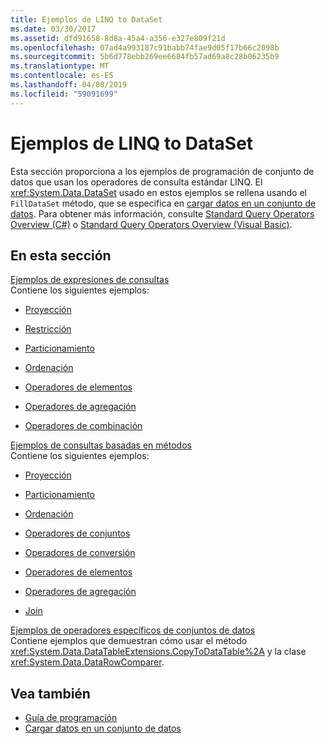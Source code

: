 ```yaml
---
title: Ejemplos de LINQ to DataSet
ms.date: 03/30/2017
ms.assetid: dfd91658-8d8a-45a4-a356-e327e809f21d
ms.openlocfilehash: 07ad4a993187c91babb74fae9d05f17b66c2098b
ms.sourcegitcommit: 5b6d778ebb269ee6684fb57ad69a8c28b06235b9
ms.translationtype: MT
ms.contentlocale: es-ES
ms.lasthandoff: 04/08/2019
ms.locfileid: "59091699"
---
```

# <a name="linq-to-dataset-examples"></a>Ejemplos de LINQ to DataSet
Esta sección proporciona a los ejemplos de programación de conjunto de datos que usan los operadores de consulta estándar LINQ. El <xref:System.Data.DataSet> usado en estos ejemplos se rellena usando el `FillDataSet` método, que se especifica en [cargar datos en un conjunto de datos](../../../../docs/framework/data/adonet/loading-data-into-a-dataset.md). Para obtener más información, consulte [Standard Query Operators Overview (C#)](../../../csharp/programming-guide/concepts/linq/standard-query-operators-overview.md) o [Standard Query Operators Overview (Visual Basic)](../../../visual-basic/programming-guide/concepts/linq/standard-query-operators-overview.md).  
  
## <a name="in-this-section"></a>En esta sección  
 [Ejemplos de expresiones de consultas](../../../../docs/framework/data/adonet/query-expression-examples-linq-to-dataset.md)  
 Contiene los siguientes ejemplos:  
  
-   [Proyección](../../../../docs/framework/data/adonet/query-expression-syntax-examples-projection-linq-to-dataset.md)  
  
-   [Restricción](../../../../docs/framework/data/adonet/query-expression-syntax-examples-restriction-linq-to-dataset.md)  
  
-   [Particionamiento](../../../../docs/framework/data/adonet/query-expression-syntax-examples-partitioning.md)  
  
-   [Ordenación](../../../../docs/framework/data/adonet/query-expression-syntax-examples-ordering-linq-to-dataset.md)  
  
-   [Operadores de elementos](../../../../docs/framework/data/adonet/query-expression-syntax-examples-element-operators.md)  
  
-   [Operadores de agregación](../../../../docs/framework/data/adonet/query-expression-syntax-examples-aggregate-operators.md)  
  
-   [Operadores de combinación](../../../../docs/framework/data/adonet/query-expression-syntax-examples-join-operators.md)  
  
 [Ejemplos de consultas basadas en métodos](../../../../docs/framework/data/adonet/method-based-query-examples-linq-to-dataset.md)  
 Contiene los siguientes ejemplos:  
  
-   [Proyección](../../../../docs/framework/data/adonet/method-based-query-syntax-examples-projection.md)  
  
-   [Particionamiento](../../../../docs/framework/data/adonet/method-based-query-syntax-examples-partitioning-linq.md)  
  
-   [Ordenación](../../../../docs/framework/data/adonet/method-based-query-syntax-examples-ordering-linq-to-dataset.md)  
  
-   [Operadores de conjuntos](../../../../docs/framework/data/adonet/method-based-query-syntax-examples-set-operators.md)  
  
-   [Operadores de conversión](../../../../docs/framework/data/adonet/method-based-query-syntax-examples-conversion-operators.md)  
  
-   [Operadores de elementos](../../../../docs/framework/data/adonet/method-based-query-syntax-examples-element-operators.md)  
  
-   [Operadores de agregación](../../../../docs/framework/data/adonet/method-based-query-syntax-examples-aggregate-operators.md)  
  
-   [Join](../../../../docs/framework/data/adonet/method-based-query-syntax-examples-join-linq-to-dataset.md)  
  
 [Ejemplos de operadores específicos de conjuntos de datos](../../../../docs/framework/data/adonet/dataset-specific-operator-examples-linq-to-dataset.md)  
 Contiene ejemplos que demuestran cómo usar el método <xref:System.Data.DataTableExtensions.CopyToDataTable%2A> y la clase <xref:System.Data.DataRowComparer>.  
  
## <a name="see-also"></a>Vea también

- [Guía de programación](../../../../docs/framework/data/adonet/programming-guide-linq-to-dataset.md)
- [Cargar datos en un conjunto de datos](../../../../docs/framework/data/adonet/loading-data-into-a-dataset.md)
